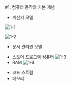 #1. 컴퓨터 동작의 기본 개념
* 계산기 모델

 
![1-1]( https://github.com/martinkang/Study/blob/master/InsideMachine/img/1-1.png )

![1-2]( https://github.com/martinkang/Study/blob/master/InsideMachine/img/1-2.png )

* 문서 관리원 모델
- 스토어 프로그램 컴퓨터
![1-3]( https://github.com/martinkang/Study/blob/master/InsideMachine/img/1-3.png )
- RAM
![1-4]( https://github.com/martinkang/Study/blob/master/InsideMachine/img/1-4.png )
* 코드 스트림
* 메모리 
